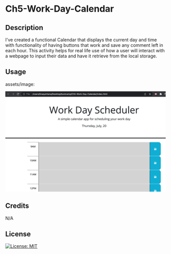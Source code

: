 # Ch5-Work-Day-Calendar

## Description 

I've created a functional Calendar that displays the current day and time with functionality of having buttons that work and save any comment left in each hour. This activity helps for real life use of how a user will interact with a webpage to input their data and have it retrieve from the local storage.

## Usage 

assets/image:

![Alt text](assets/images/Screenshot%202023-07-20%20at%205.27.01%20PM.png)

## Credits

N/A


## License

[![License: MIT](https://img.shields.io/badge/License-MIT-yellow.svg)](https://opensource.org/licenses/MIT)